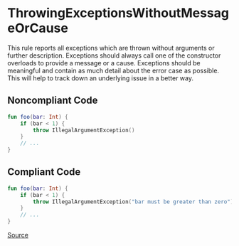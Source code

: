 # ThrowingExceptionsWithoutMessageOrCause

This rule reports all exceptions which are thrown without arguments or further description.
Exceptions should always call one of the constructor overloads to provide a message or a cause.
Exceptions should be meaningful and contain as much detail about the error case as possible. This will help to track
down an underlying issue in a better way.

## Noncompliant Code

```kotlin
fun foo(bar: Int) {
    if (bar < 1) {
        throw IllegalArgumentException()
    }
    // ...
}
```
## Compliant Code

```kotlin
fun foo(bar: Int) {
    if (bar < 1) {
        throw IllegalArgumentException("bar must be greater than zero")
    }
    // ...
}
```

[Source](https://arturbosch.github.io/detekt/exceptions.html#throwingexceptionswithoutmessageorcause)
